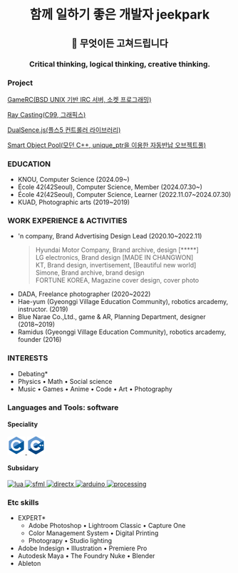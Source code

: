 <h1 align="center">함께 일하기 좋은 개발자 jeekpark</h1>
<h2 align="center">🎯 무엇이든 고쳐드립니다</h1>
<h3 align="center">Critical thinking, logical thinking, creative thinking.</h3>

### Project
[GameRC(BSD UNIX 기반 IRC 서버, 소켓 프로그래밍)](https://github.com/jeekpark/GameRC-IRC-Server)

[Ray Casting(C99, 그래픽스)](https://github.com/jeekpark/42Seoul-cub3D)

[DualSence.js(플스5 컨트롤러 라이브러리)](https://github.com/jeekpark/DualSense.js)

[Smart Object Pool(모던 C++, unique_ptr을 이용한 자동반납 오브젝트풀)](https://github.com/jeekpark/SmartObjectPool)
### EDUCATION
- KNOU, Computer Science (2024.09~)
- École 42(42Seoul), Computer Science, Member (2024.07.30~)
- École 42(42Seoul), Computer Science, Learner (2022.11.07~2024.07.30)
- KUAD, Photographic arts (2019~2019)

### WORK EXPERIENCE & ACTIVITIES
- 'n company, Brand Advertising Design Lead (2020.10~2022.11)
  > Hyundai Motor Company, Brand archive, design [*****]<br>
  > LG electronics, Brand design [MADE IN CHANGWON]<br>
  > KT, Brand design, invertisement, [Beautiful new world]<br>
  > Simone, Brand archive, brand design<br>
  > FORTUNE KOREA, Magazine cover design, cover photo<br>
- DADA, Freelance photographer (2020~2022)
- Hae-yum (Gyeonggi Village Education Community), robotics arcademy, instructor. (2019)
- Blue Narae Co.,Ltd., game & AR, Planning Department, designer (2018~2019)
- Ramidus (Gyeonggi Village Education Community), robotics arcademy, founder (2016)

### INTERESTS
- Debating*
- Physics • Math • Social science
- Music • Games • Anime • Code • Art • Photography

<h3 align="left">Languages and Tools: software</h3>
<h4 align="left">Speciality</h4>
<p align="left">
  <a href="https://www.cprogramming.com/" target="_blank" rel="noreferrer"> 
    <img src="https://raw.githubusercontent.com/devicons/devicon/master/icons/c/c-original.svg" alt="c" width="40" height="40"/> 
  </a> 
  <a href="https://www.w3schools.com/cpp/" target="_blank" rel="noreferrer"> 
    <img src="https://raw.githubusercontent.com/devicons/devicon/master/icons/cplusplus/cplusplus-original.svg" alt="cplusplus" width="40" height="40"/> 
  </a>
</p>
<h4 align="left">Subsidary</h4>
<p align="left">
  <a href="https://lua.org" target="_blank" rel="noreferrer"> 
    <img src="https://www.vectorlogo.zone/logos/lua/lua-icon.svg" alt="lua" width="40" height="40"/> 
  </a> 
  <a href="https://www.sfml-dev.org" target="_blank" rel="noreferrer"> 
      <img src="https://upload.wikimedia.org/wikipedia/commons/a/a0/SFML_Logo.svg" alt="sfml" width="40" height="40"/> 
  </a> 
  <a href="https://developer.nvidia.com/directx" target="_blank" rel="noreferrer"> 
    <img src="https://upload.wikimedia.org/wikipedia/ko/0/01/Directx9.png" alt="directx" width="40" height="40"/>
  </a>
  <a href="https://www.arduino.cc/" target="_blank" rel="noreferrer"> 
    <img src="https://www.vectorlogo.zone/logos/arduino/arduino-official.svg" alt="arduino" width="40" height="27"/>
  </a>
  <a href="http://processing.org/" target="_blank" rel="noreferrer"> 
    <img src="https://upload.wikimedia.org/wikipedia/commons/c/cb/Processing_2021_logo.svg" alt="processing" width="40" height="40"/>
  </a>
</p>

<h3 align="left">Etc skills</h3>

- EXPERT*
  - Adobe Photoshop • Lightroom Classic • Capture One 
  - Color Management System • Digital Printing
  - Photograpy • Studio lighting
- Adobe Indesign • Illustration • Premiere Pro
- Autodesk Maya • The Foundry Nuke • Blender
- Ableton
